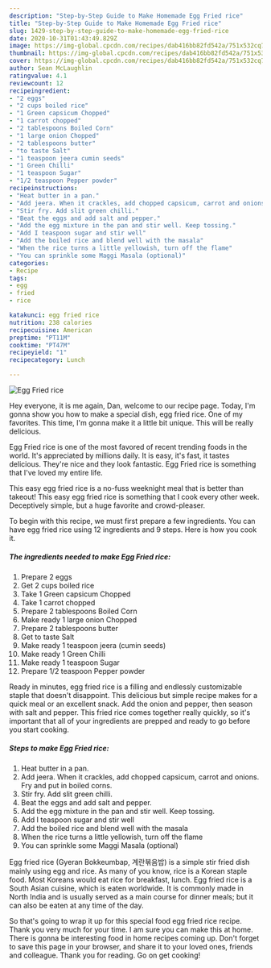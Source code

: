```yaml
---
description: "Step-by-Step Guide to Make Homemade Egg Fried rice"
title: "Step-by-Step Guide to Make Homemade Egg Fried rice"
slug: 1429-step-by-step-guide-to-make-homemade-egg-fried-rice
date: 2020-10-31T01:43:49.829Z
image: https://img-global.cpcdn.com/recipes/dab416bb82fd542a/751x532cq70/egg-fried-rice-recipe-main-photo.jpg
thumbnail: https://img-global.cpcdn.com/recipes/dab416bb82fd542a/751x532cq70/egg-fried-rice-recipe-main-photo.jpg
cover: https://img-global.cpcdn.com/recipes/dab416bb82fd542a/751x532cq70/egg-fried-rice-recipe-main-photo.jpg
author: Sean McLaughlin
ratingvalue: 4.1
reviewcount: 12
recipeingredient:
- "2 eggs"
- "2 cups boiled rice"
- "1 Green capsicum Chopped"
- "1 carrot chopped"
- "2 tablespoons Boiled Corn"
- "1 large onion Chopped"
- "2 tablespoons butter"
- "to taste Salt"
- "1 teaspoon jeera cumin seeds"
- "1 Green Chilli"
- "1 teaspoon Sugar"
- "1/2 teaspoon Pepper powder"
recipeinstructions:
- "Heat butter in a pan."
- "Add jeera. When it crackles, add chopped capsicum, carrot and onions. Fry and put in boiled corns."
- "Stir fry. Add slit green chilli."
- "Beat the eggs and add salt and pepper."
- "Add the egg mixture in the pan and stir well. Keep tossing."
- "Add I teaspoon sugar and stir well"
- "Add the boiled rice and blend well with the masala"
- "When the rice turns a little yellowish, turn off the flame"
- "You can sprinkle some Maggi Masala (optional)"
categories:
- Recipe
tags:
- egg
- fried
- rice

katakunci: egg fried rice 
nutrition: 238 calories
recipecuisine: American
preptime: "PT11M"
cooktime: "PT47M"
recipeyield: "1"
recipecategory: Lunch

---
```



![Egg Fried rice](https://img-global.cpcdn.com/recipes/dab416bb82fd542a/751x532cq70/egg-fried-rice-recipe-main-photo.jpg)

Hey everyone, it is me again, Dan, welcome to our recipe page. Today, I'm gonna show you how to make a special dish, egg fried rice. One of my favorites. This time, I'm gonna make it a little bit unique. This will be really delicious.

Egg Fried rice is one of the most favored of recent trending foods in the world. It's appreciated by millions daily. It is easy, it's fast, it tastes delicious. They're nice and they look fantastic. Egg Fried rice is something that I've loved my entire life.

This easy egg fried rice is a no-fuss weeknight meal that is better than takeout! This easy egg fried rice is something that I cook every other week. Deceptively simple, but a huge favorite and crowd-pleaser.


To begin with this recipe, we must first prepare a few ingredients. You can have egg fried rice using 12 ingredients and 9 steps. Here is how you cook it.

<!--inarticleads1-->

##### The ingredients needed to make Egg Fried rice:

1. Prepare 2 eggs
1. Get 2 cups boiled rice
1. Take 1 Green capsicum Chopped
1. Take 1 carrot chopped
1. Prepare 2 tablespoons Boiled Corn
1. Make ready 1 large onion Chopped
1. Prepare 2 tablespoons butter
1. Get to taste Salt
1. Make ready 1 teaspoon jeera (cumin seeds)
1. Make ready 1 Green Chilli
1. Make ready 1 teaspoon Sugar
1. Prepare 1/2 teaspoon Pepper powder


Ready in minutes, egg fried rice is a filling and endlessly customizable staple that doesn&#39;t disappoint. This delicious but simple recipe makes for a quick meal or an excellent snack. Add the onion and pepper, then season with salt and pepper. This fried rice comes together really quickly, so it&#39;s important that all of your ingredients are prepped and ready to go before you start cooking. 

<!--inarticleads2-->

##### Steps to make Egg Fried rice:

1. Heat butter in a pan.
1. Add jeera. When it crackles, add chopped capsicum, carrot and onions. Fry and put in boiled corns.
1. Stir fry. Add slit green chilli.
1. Beat the eggs and add salt and pepper.
1. Add the egg mixture in the pan and stir well. Keep tossing.
1. Add I teaspoon sugar and stir well
1. Add the boiled rice and blend well with the masala
1. When the rice turns a little yellowish, turn off the flame
1. You can sprinkle some Maggi Masala (optional)


Egg fried rice (Gyeran Bokkeumbap, 계란볶음밥) is a simple stir fried dish mainly using egg and rice. As many of you know, rice is a Korean staple food. Most Koreans would eat rice for breakfast, lunch. Egg fried rice is a South Asian cuisine, which is eaten worldwide. It is commonly made in North India and is usually served as a main course for dinner meals; but it can also be eaten at any time of the day. 

So that's going to wrap it up for this special food egg fried rice recipe. Thank you very much for your time. I am sure you can make this at home. There is gonna be interesting food in home recipes coming up. Don't forget to save this page in your browser, and share it to your loved ones, friends and colleague. Thank you for reading. Go on get cooking!
